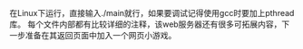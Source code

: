 在Linux下运行，直接输入./main就行，如果要调试记得使用gcc时要加上pthread库。
每个文件内部都有比较详细的注释，该web服务器还有很多可拓展内容，下一步准备在其返回页面中加入一个网页小游戏。
